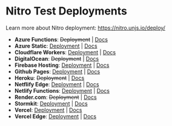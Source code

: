 # Nitro Test Deployments

Learn more about Nitro deployment: https://nitro.unjs.io/deploy/

<!-- DEPLOYMENTS:START -->

- **Azure Functions**: ~~Deployment~~ | [Docs](https://nitro.unjs.io/deploy/providers/azure)
- **Azure Static**: [Deployment](https://icy-pond-008be3f03.1.azurestaticapps.net/) | [Docs](https://nitro.unjs.io/deploy/providers/azure)
- **Cloudflare Workers**: [Deployment](https://nitro-deployment.pi0.workers.dev/) | [Docs](https://nitro.unjs.io/deploy/providers/cloudflare)
- **DigitalOcean**: ~~Deployment~~ | [Docs](https://nitro.unjs.io/deploy/providers/digitalocean)
- **Firebase Hosting**: [Deployment](https://nitro-web-app.web.app/) | [Docs](https://nitro.unjs.io/deploy/providers/firebase)
- **Github Pages**: [Deployment](https://unjs.github.io/nitro-deploys/) | [Docs](https://nitro.unjs.io/deploy/workers)
- **Heroku**: ~~Deployment~~ | [Docs](https://nitro.unjs.io/deploy/providers/heroku)
- **Netflify Edge**: [Deployment](https://nitro-deployment-edge.netlify.app/) | [Docs](https://nitro.unjs.io/deploy/providers/netlify#netlify-edge-functions)
- **Netlify Functions**: [Deployment](https://nitro-deployment.netlify.app/) | [Docs](https://nitro.unjs.io/deploy/providers/netlify)
- **Render.com**: ~~Deployment~~ | [Docs](https://nitro.unjs.io/deploy/providers/render)
- **Stormkit**: [Deployment](https://scourgebrick-ppmy24.stormkit.dev/) | [Docs](https://nitro.unjs.io/deploy/providers/stormkit)
- **Vercel**: [Deployment](https://nitro-app.vercel.app) | [Docs](https://nitro.unjs.io/deploy/providers/vercel)
- **Vercel Edge**: [Deployment](https://nitro-app-edge.vercel.app) | [Docs](https://nitro.unjs.io/deploy/providers/vercel#vercel-edge-functions)
<!-- DEPLOYMENTS:END -->
